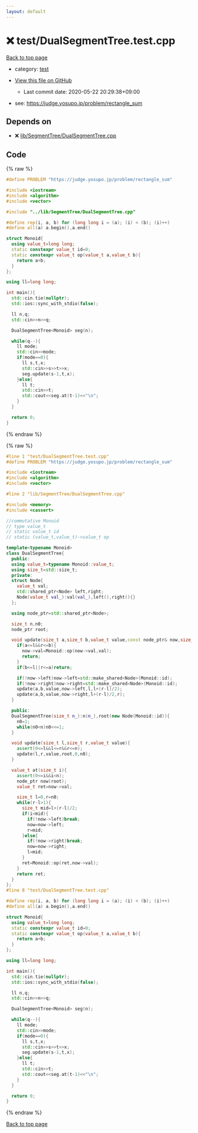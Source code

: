 ```yaml
---
layout: default
---
```


<!-- mathjax config similar to math.stackexchange -->
<script type="text/javascript" async
  src="https://cdnjs.cloudflare.com/ajax/libs/mathjax/2.7.5/MathJax.js?config=TeX-MML-AM_CHTML">
</script>
<script type="text/x-mathjax-config">
  MathJax.Hub.Config({
    TeX: { equationNumbers: { autoNumber: "AMS" }},
    tex2jax: {
      inlineMath: [ ['$','$'] ],
      processEscapes: true
    },
    "HTML-CSS": { matchFontHeight: false },
    displayAlign: "left",
    displayIndent: "2em"
  });
</script>

<script type="text/javascript" src="https://cdnjs.cloudflare.com/ajax/libs/jquery/3.4.1/jquery.min.js"></script>
<script src="https://cdn.jsdelivr.net/npm/jquery-balloon-js@1.1.2/jquery.balloon.min.js" integrity="sha256-ZEYs9VrgAeNuPvs15E39OsyOJaIkXEEt10fzxJ20+2I=" crossorigin="anonymous"></script>
<script type="text/javascript" src="../../assets/js/copy-button.js"></script>
<link rel="stylesheet" href="../../assets/css/copy-button.css" />


# :x: test/DualSegmentTree.test.cpp

<a href="../../index.html">Back to top page</a>

* category: <a href="../../index.html#098f6bcd4621d373cade4e832627b4f6">test</a>
* <a href="{{ site.github.repository_url }}/blob/master/test/DualSegmentTree.test.cpp">View this file on GitHub</a>
    - Last commit date: 2020-05-22 20:29:38+09:00


* see: <a href="https://judge.yosupo.jp/problem/rectangle_sum">https://judge.yosupo.jp/problem/rectangle_sum</a>


## Depends on

* :x: <a href="../../library/lib/SegmentTree/DualSegmentTree.cpp.html">lib/SegmentTree/DualSegmentTree.cpp</a>


## Code

<a id="unbundled"></a>
{% raw %}
```cpp
#define PROBLEM "https://judge.yosupo.jp/problem/rectangle_sum"

#include <iostream>
#include <algorithm>
#include <vector>

#include "../lib/SegmentTree/DualSegmentTree.cpp"

#define rep(i, a, b) for (long long i = (a); (i) < (b); (i)++)
#define all(a) a.begin(),a.end()

struct Monoid{
  using value_t=long long;
  static constexpr value_t id=0;
  static constexpr value_t op(value_t a,value_t b){
    return a+b;
  }
};

using ll=long long;

int main(){
  std::cin.tie(nullptr);
  std::ios::sync_with_stdio(false);

  ll n,q;
  std::cin>>n>>q;

  DualSegmentTree<Monoid> seg(n);

  while(q--){
    ll mode;
    std::cin>>mode;
    if(mode==0){
      ll s,t,x;
      std::cin>>s>>t>>x;
      seg.update(s-1,t,x);
    }else{
      ll t;
      std::cin>>t;
      std::cout<<seg.at(t-1)<<"\n";
    }
  }

  return 0; 
}
```
{% endraw %}

<a id="bundled"></a>
{% raw %}
```cpp
#line 1 "test/DualSegmentTree.test.cpp"
#define PROBLEM "https://judge.yosupo.jp/problem/rectangle_sum"

#include <iostream>
#include <algorithm>
#include <vector>

#line 2 "lib/SegmentTree/DualSegmentTree.cpp"

#include <memory>
#include <cassert>

//commutative Monoid
// type value_t
// static value_t id
// static (value_t,value_t)->value_t op

template<typename Monoid>
class DualSegmentTree{
  public:
  using value_t=typename Monoid::value_t;
  using size_t=std::size_t;
  private:
  struct Node{
    value_t val;
    std::shared_ptr<Node> left,right;
    Node(value_t val_):val(val_),left(),right(){}
  };

  using node_ptr=std::shared_ptr<Node>;

  size_t n,n0;
  node_ptr root;

  void update(size_t a,size_t b,value_t value,const node_ptr& now,size_t l,size_t r){
    if(a<=l&&r<=b){
      now->val=Monoid::op(now->val,val);
      return;
    }
    if(b<=l||r<=a)return;

    if(!now->left)now->left=std::make_shared<Node>(Monoid::id);
    if(!now->right)now->right=std::make_shared<Node>(Monoid::id);
    update(a,b,value,now->left,l,l+(r-l)/2);
    update(a,b,value,now->right,l+(r-l)/2,r);
  }

  public:
  DualSegmentTree(size_t n_):n(n_),root(new Node(Monoid::id)){
    n0=1;
    while(n0<n)n0<<=1;
  }

  void update(size_t l,size_t r,value_t value){
    assert(0<=l&&l<=r&&r<=n);
    update(l,r,value,root,0,n0);
  }

  value_t at(size_t i){
    assert(0<=i&&i<n);
    node_ptr now(root);
    value_t ret=now->val;

    size_t l=0,r=n0;
    while(r-l>1){
      size_t mid=l+(r-l)/2;
      if(i<mid){
        if(!now->left)break;
        now=now->left;
        r=mid;
      }else{
        if(!now->right)break;
        now=now->right;
        l=mid;
      }
      ret=Monoid::op(ret,now->val);
    }
    return ret;
  }
};
#line 8 "test/DualSegmentTree.test.cpp"

#define rep(i, a, b) for (long long i = (a); (i) < (b); (i)++)
#define all(a) a.begin(),a.end()

struct Monoid{
  using value_t=long long;
  static constexpr value_t id=0;
  static constexpr value_t op(value_t a,value_t b){
    return a+b;
  }
};

using ll=long long;

int main(){
  std::cin.tie(nullptr);
  std::ios::sync_with_stdio(false);

  ll n,q;
  std::cin>>n>>q;

  DualSegmentTree<Monoid> seg(n);

  while(q--){
    ll mode;
    std::cin>>mode;
    if(mode==0){
      ll s,t,x;
      std::cin>>s>>t>>x;
      seg.update(s-1,t,x);
    }else{
      ll t;
      std::cin>>t;
      std::cout<<seg.at(t-1)<<"\n";
    }
  }

  return 0; 
}

```
{% endraw %}

<a href="../../index.html">Back to top page</a>

